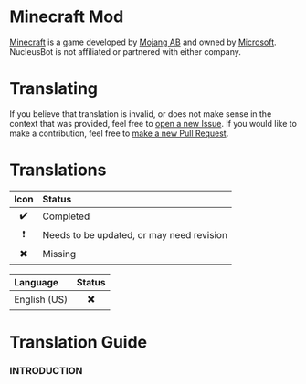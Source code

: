 # Minecraft Mod

[Minecraft](https://www.minecraft.net) is a game developed by [Mojang AB](https://mojang.com) and owned by [Microsoft](http://www.microsoft.com). NucleusBot is not affiliated or partnered with either company.

# Translating

If you believe that translation is invalid, or does not make sense in the context that was provided, feel free to [open a new Issue](https://github.com/boss-nation-llc/NucleusBot-Translations/issues). If you would like to make a contribution, feel free to [make a new Pull Request](https://github.com/boss-nation-llc/NucleusBot-Translations/pulls).

# Translations

| Icon | Status |
| :---: | :--- |
| :heavy_check_mark: | Completed
| :heavy_exclamation_mark: | Needs to be updated, or may need revision |
| :heavy_multiplication_x: | Missing |

| Language | Status |
| :--- | :---: |
| English (US) | :heavy_multiplication_x: |

# Translation Guide

### INTRODUCTION
